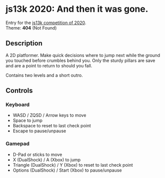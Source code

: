# js13k 2020: And then it was gone.

Entry for the [js13k competition of 2020](https://2020.js13kgames.com/).  
Theme: **404** (Not Found)


## Description

A 2D platformer. Make quick decisions where to jump next while the ground you touched before crumbles behind you. Only the sturdy pillars are save and are a point to return to should you fall.

Contains two levels and a short outro.


## Controls

### Keyboard

* WASD / ZQSD / Arrow keys to move
* Space to jump
* Backspace to reset to last check point
* Escape to pause/unpause

### Gamepad

* D-Pad or sticks to move
* X (DualShock) / A (Xbox) to jump
* Triangle (DualShock) / Y (Xbox) to reset to last check point
* Options (DualShock) / Start (Xbox) to pause/unpause
